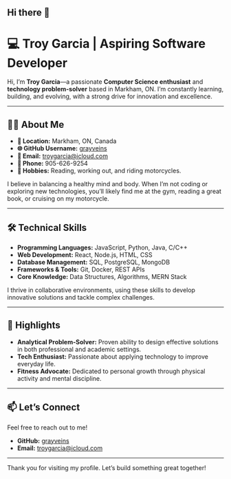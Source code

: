 ## Hi there 👋

# 💻 Troy Garcia | Aspiring Software Developer  

Hi, I’m **Troy Garcia**—a passionate **Computer Science enthusiast** and **technology problem-solver** based in Markham, ON. I’m constantly learning, building, and evolving, with a strong drive for innovation and excellence.  

---

## 🧑‍💼 **About Me**  
- **📍 Location:** Markham, ON, Canada  
- **🌐 GitHub Username:** [grayveins](https://github.com/grayveins)  
- **📧 Email:** [troygarcia@icloud.com](mailto:troygarcia@icloud.com)  
- **📱 Phone:** 905-626-9254  
- **💪 Hobbies:** Reading, working out, and riding motorcycles.  

I believe in balancing a healthy mind and body. When I’m not coding or exploring new technologies, you’ll likely find me at the gym, reading a great book, or cruising on my motorcycle.  

---

## 🛠️ **Technical Skills**  
- **Programming Languages:** JavaScript, Python, Java, C/C++  
- **Web Development:** React, Node.js, HTML, CSS  
- **Database Management:** SQL, PostgreSQL, MongoDB  
- **Frameworks & Tools:** Git, Docker, REST APIs  
- **Core Knowledge:** Data Structures, Algorithms, MERN Stack  

I thrive in collaborative environments, using these skills to develop innovative solutions and tackle complex challenges.

---

## 🌟 **Highlights**  
- **Analytical Problem-Solver:** Proven ability to design effective solutions in both professional and academic settings.  
- **Tech Enthusiast:** Passionate about applying technology to improve everyday life.  
- **Fitness Advocate:** Dedicated to personal growth through physical activity and mental discipline.  

---

## 📫 **Let’s Connect**  
Feel free to reach out to me!  
- **GitHub:** [grayveins](https://github.com/grayveins)  
- **Email:** [troygarcia@icloud.com](mailto:troygarcia@icloud.com)  

---

Thank you for visiting my profile. Let’s build something great together!
